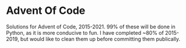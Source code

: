 # Advent Of Code
Solutions for Advent of Code, 2015-2021.
99% of these will be done in Python, as it is more conducive to fun.
I have completed ~80% of 2015-2019, but would like to clean them up before committing them publically.
